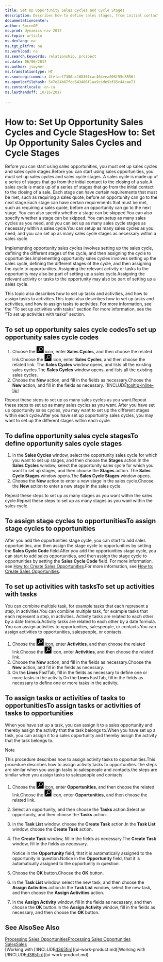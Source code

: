 ```yaml
---
title: Set Up Opportunity Sales Cycles and Cycle Stages
description: Describes how to define sales stages, from initial contact to closing, to create a sales cycle and assign it to opportunities in Dynamics NAV.
documentationcenter: 
author: SorenGP
ms.prod: dynamics-nav-2017
ms.topic: article
ms.devlang: na
ms.tgt_pltfrm: na
ms.workload: na
ms.search.keywords: relationship, prospect
ms.date: 06/06/2017
ms.author: jswymer
ms.translationtype: HT
ms.sourcegitcommit: 4fefaef7380ac10836fcac404eea006f55d8556f
ms.openlocfilehash: 547e24b87fcd643406f1aa9cbde9bf85c44cae71
ms.contentlocale: en-ca
ms.lasthandoff: 10/16/2017

---
```

# <a name="how-to-set-up-opportunity-sales-cycles-and-cycle-stages"></a><span data-ttu-id="564d1-103">How to: Set Up Opportunity Sales Cycles and Cycle Stages</span><span class="sxs-lookup"><span data-stu-id="564d1-103">How to: Set Up Opportunity Sales Cycles and Cycle Stages</span></span>
<span data-ttu-id="564d1-104">Before you can start using sales opportunities, you must set up sales cycles and sales cycle stages.</span><span class="sxs-lookup"><span data-stu-id="564d1-104">Before you can start using sales opportunities, you must set up sales cycles and sales cycle stages.</span></span> <span data-ttu-id="564d1-105">A sales cycle is made up of a series of stages that go from the initial contact to the closing of a sale.</span><span class="sxs-lookup"><span data-stu-id="564d1-105">A sales cycle is made up of a series of stages that go from the initial contact to the closing of a sale.</span></span> <span data-ttu-id="564d1-106">Each stage can have certain requirements that must be met, such as requiring a sales quote, before an opportunity can go to the next stage.</span><span class="sxs-lookup"><span data-stu-id="564d1-106">Each stage can have certain requirements that must be met, such as requiring a sales quote, before an opportunity can go to the next stage.</span></span> <span data-ttu-id="564d1-107">You can also specify whether a stage can be skipped.</span><span class="sxs-lookup"><span data-stu-id="564d1-107">You can also specify whether a stage can be skipped.</span></span> <span data-ttu-id="564d1-108">You can setup as many sales cycles as you need, and you can set up as many sales cycle stages as necessary within a sales cycle.</span><span class="sxs-lookup"><span data-stu-id="564d1-108">You can setup as many sales cycles as you need, and you can set up as many sales cycle stages as necessary within a sales cycle.</span></span>

<span data-ttu-id="564d1-109">Implementing opportunity sales cycles involves setting up the sales cycle, defining the different stages of the cycle, and then assigning the cycle to opportunities.</span><span class="sxs-lookup"><span data-stu-id="564d1-109">Implementing opportunity sales cycles involves setting up the sales cycle, defining the different stages of the cycle, and then assigning the cycle to opportunities.</span></span> <span data-ttu-id="564d1-110">Assigning the relevant activity or tasks to the opportunity may also be part of setting up a sales cycle.</span><span class="sxs-lookup"><span data-stu-id="564d1-110">Assigning the relevant activity or tasks to the opportunity may also be part of setting up a sales cycle.</span></span>

<span data-ttu-id="564d1-111">This topic also describes how to set up tasks and activities, and how to assign tasks to activities.</span><span class="sxs-lookup"><span data-stu-id="564d1-111">This topic also describes how to set up tasks and activities, and how to assign tasks to activities.</span></span> <span data-ttu-id="564d1-112">For more information, see the "To set up activities with tasks" section.</span><span class="sxs-lookup"><span data-stu-id="564d1-112">For more information, see the "To set up activities with tasks" section.</span></span>

## <a name="to-set-up-opportunity-sales-cycle-codes"></a><span data-ttu-id="564d1-113">To set up opportunity sales cycle codes</span><span class="sxs-lookup"><span data-stu-id="564d1-113">To set up opportunity sales cycle codes</span></span>
1. <span data-ttu-id="564d1-114">Choose the ![Search for Page or Report](media/ui-search/search_small.png "Search for Page or Report icon") icon, enter **Sales Cycles**, and then choose the related link.</span><span class="sxs-lookup"><span data-stu-id="564d1-114">Choose the ![Search for Page or Report](media/ui-search/search_small.png "Search for Page or Report icon") icon, enter **Sales Cycles**, and then choose the related link.</span></span> <span data-ttu-id="564d1-115">The **Sales Cycles** window opens, and lists all the existing sales cycles.</span><span class="sxs-lookup"><span data-stu-id="564d1-115">The **Sales Cycles** window opens, and lists all the existing sales cycles.</span></span>
2. <span data-ttu-id="564d1-116">Choose the **New** action, and fill in the fields as necessary.</span><span class="sxs-lookup"><span data-stu-id="564d1-116">Choose the **New** action, and fill in the fields as necessary.</span></span> [!INCLUDE[tooltip-inline-tip](includes/tooltip-inline-tip_md.md)]

<span data-ttu-id="564d1-117">Repeat these steps to set up as many sales cycles as you want.</span><span class="sxs-lookup"><span data-stu-id="564d1-117">Repeat these steps to set up as many sales cycles as you want.</span></span> <span data-ttu-id="564d1-118">After you have set up opportunity sales cycles, you may want to set up the different stages within each cycle.</span><span class="sxs-lookup"><span data-stu-id="564d1-118">After you have set up opportunity sales cycles, you may want to set up the different stages within each cycle.</span></span>

## <a name="to-define-opportunity-sales-cycle-stages"></a><span data-ttu-id="564d1-119">To define opportunity sales cycle stages</span><span class="sxs-lookup"><span data-stu-id="564d1-119">To define opportunity sales cycle stages</span></span>
1. <span data-ttu-id="564d1-120">In the **Sales Cycles** window, select the opportunity sales cycle for which you want to set up stages, and then choose the **Stages** action.</span><span class="sxs-lookup"><span data-stu-id="564d1-120">In the **Sales Cycles** window, select the opportunity sales cycle for which you want to set up stages, and then choose the **Stages** action.</span></span> <span data-ttu-id="564d1-121">The **Sales Cycle Stages** window opens.</span><span class="sxs-lookup"><span data-stu-id="564d1-121">The **Sales Cycle Stages** window opens.</span></span>
2. <span data-ttu-id="564d1-122">Choose the **New** action to enter a new stage in the sales cycle.</span><span class="sxs-lookup"><span data-stu-id="564d1-122">Choose the **New** action to enter a new stage in the sales cycle.</span></span>

<span data-ttu-id="564d1-123">Repeat these steps to set up as many stages as you want within the sales cycle.</span><span class="sxs-lookup"><span data-stu-id="564d1-123">Repeat these steps to set up as many stages as you want within the sales cycle.</span></span>

## <a name="to-assign-stage-cycles-to-opportunities"></a><span data-ttu-id="564d1-124">To assign stage cycles to opportunities</span><span class="sxs-lookup"><span data-stu-id="564d1-124">To assign stage cycles to opportunities</span></span>
<span data-ttu-id="564d1-125">After you add the opportunities stage cycle, you can start to add sales opportunities, and then assign the stage cycle to opportunities by setting the **Sales Cycle Code** field.</span><span class="sxs-lookup"><span data-stu-id="564d1-125">After you add the opportunities stage cycle, you can start to add sales opportunities, and then assign the stage cycle to opportunities by setting the **Sales Cycle Code** field.</span></span> <span data-ttu-id="564d1-126">For more information, see [How to: Create Sales Opportunities](marketing-how-create-opportunities.md).</span><span class="sxs-lookup"><span data-stu-id="564d1-126">For more information, see [How to: Create Sales Opportunities](marketing-how-create-opportunities.md).</span></span>

## <a name="to-set-up-activities-with-tasks"></a><span data-ttu-id="564d1-127">To set up activities with tasks</span><span class="sxs-lookup"><span data-stu-id="564d1-127">To set up activities with tasks</span></span>
<span data-ttu-id="564d1-128">You can combine multiple task, for example tasks that each represent a step, in activities.</span><span class="sxs-lookup"><span data-stu-id="564d1-128">You can combine multiple task, for example tasks that each represent a step, in activities.</span></span> <span data-ttu-id="564d1-129">Activity tasks are related to each other by a date formula.</span><span class="sxs-lookup"><span data-stu-id="564d1-129">Activity tasks are related to each other by a date formula.</span></span> <span data-ttu-id="564d1-130">You can assign activities to opportunities, salespeople, or contacts.</span><span class="sxs-lookup"><span data-stu-id="564d1-130">You can assign activities to opportunities, salespeople, or contacts.</span></span>

1. <span data-ttu-id="564d1-131">Choose the ![Search for Page or Report](media/ui-search/search_small.png "Search for Page or Report icon") icon, enter **Activities**, and then choose the related link.</span><span class="sxs-lookup"><span data-stu-id="564d1-131">Choose the ![Search for Page or Report](media/ui-search/search_small.png "Search for Page or Report icon") icon, enter **Activities**, and then choose the related link.</span></span>
2. <span data-ttu-id="564d1-132">Choose the **New** action, and fill in the fields as necessary.</span><span class="sxs-lookup"><span data-stu-id="564d1-132">Choose the **New** action, and fill in the fields as necessary.</span></span>
3. <span data-ttu-id="564d1-133">On the **Lines** FastTab, fill in the fields as necessary to define one or more tasks in the activity.</span><span class="sxs-lookup"><span data-stu-id="564d1-133">On the **Lines** FastTab, fill in the fields as necessary to define one or more tasks in the activity.</span></span>

## <a name="to-assign-tasks-or-activities-of-tasks-to-opportunities"></a><span data-ttu-id="564d1-134">To assign tasks or activities of tasks to opportunities</span><span class="sxs-lookup"><span data-stu-id="564d1-134">To assign tasks or activities of tasks to opportunities</span></span>
<span data-ttu-id="564d1-135">When you have set up a task, you can assign it to a sales opportunity and thereby assign the activity that the task belongs to.</span><span class="sxs-lookup"><span data-stu-id="564d1-135">When you have set up a task, you can assign it to a sales opportunity and thereby assign the activity that the task belongs to.</span></span>

> [!NOTE]  
>   <span data-ttu-id="564d1-136">This procedure describes how to assign activity tasks to opportunities.</span><span class="sxs-lookup"><span data-stu-id="564d1-136">This procedure describes how to assign activity tasks to opportunities.</span></span> <span data-ttu-id="564d1-137">the steps are similar when you assign tasks to salespeople and contacts.</span><span class="sxs-lookup"><span data-stu-id="564d1-137">the steps are similar when you assign tasks to salespeople and contacts.</span></span>

1. <span data-ttu-id="564d1-138">Choose the ![Search for Page or Report](media/ui-search/search_small.png "Search for Page or Report icon") icon, enter **Opportunities**, and then choose the related link.</span><span class="sxs-lookup"><span data-stu-id="564d1-138">Choose the ![Search for Page or Report](media/ui-search/search_small.png "Search for Page or Report icon") icon, enter **Opportunities**, and then choose the related link.</span></span>
2. <span data-ttu-id="564d1-139">Select an opportunity, and then choose the **Tasks** action.</span><span class="sxs-lookup"><span data-stu-id="564d1-139">Select an opportunity, and then choose the **Tasks** action.</span></span>
3. <span data-ttu-id="564d1-140">In the **Task List** window, choose the **Create Task** action.</span><span class="sxs-lookup"><span data-stu-id="564d1-140">In the **Task List** window, choose the **Create Task** action.</span></span>
4.  <span data-ttu-id="564d1-141">The **Create Task** window, fill in the fields as necessary.</span><span class="sxs-lookup"><span data-stu-id="564d1-141">The **Create Task** window, fill in the fields as necessary.</span></span>

    <span data-ttu-id="564d1-142">Notice in the **Opportunity** field, that it is automatically assigned to the opportunity in question.</span><span class="sxs-lookup"><span data-stu-id="564d1-142">Notice in the **Opportunity** field, that it is automatically assigned to the opportunity in question.</span></span>
5. <span data-ttu-id="564d1-143">Choose the **OK** button.</span><span class="sxs-lookup"><span data-stu-id="564d1-143">Choose the **OK** button.</span></span>
6. <span data-ttu-id="564d1-144">In the **Task List** window, select the new task, and then choose the **Assign Activities** action.</span><span class="sxs-lookup"><span data-stu-id="564d1-144">In the **Task List** window, select the new task, and then choose the **Assign Activities** action.</span></span>
7. <span data-ttu-id="564d1-145">In the **Assign Activity** window, fill in the fields as necessary, and then choose the **OK** button.</span><span class="sxs-lookup"><span data-stu-id="564d1-145">In the **Assign Activity** window, fill in the fields as necessary, and then choose the **OK** button.</span></span>

## <a name="see-also"></a><span data-ttu-id="564d1-146">See Also</span><span class="sxs-lookup"><span data-stu-id="564d1-146">See Also</span></span>
[<span data-ttu-id="564d1-147">Processing Sales Opportunities</span><span class="sxs-lookup"><span data-stu-id="564d1-147">Processing Sales Opportunities</span></span>](marketing-processing-sales-opportunities.md)  
[<span data-ttu-id="564d1-148">Sales</span><span class="sxs-lookup"><span data-stu-id="564d1-148">Sales</span></span>](sales-manage-sales.md)  
<span data-ttu-id="564d1-149">[Working with [!INCLUDE[d365fin](includes/d365fin_md.md)]](ui-work-product.md)</span><span class="sxs-lookup"><span data-stu-id="564d1-149">[Working with [!INCLUDE[d365fin](includes/d365fin_md.md)]](ui-work-product.md)</span></span>

